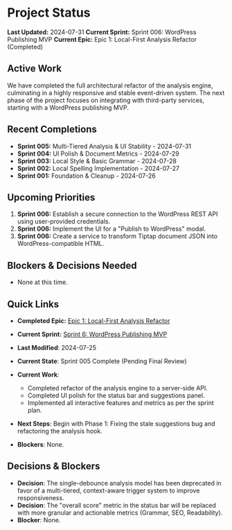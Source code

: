 # Project Status

**Last Updated:** 2024-07-31
**Current Sprint:** Sprint 006: WordPress Publishing MVP
**Current Epic:** Epic 1: Local-First Analysis Refactor (Completed)

## Active Work
We have completed the full architectural refactor of the analysis engine, culminating in a highly responsive and stable event-driven system. The next phase of the project focuses on integrating with third-party services, starting with a WordPress publishing MVP.

## Recent Completions
- **Sprint 005:** Multi-Tiered Analysis & UI Stability - 2024-07-31
- **Sprint 004:** UI Polish & Document Metrics - 2024-07-29
- **Sprint 003:** Local Style & Basic Grammar - 2024-07-28
- **Sprint 002:** Local Spelling Implementation - 2024-07-27
- **Sprint 001:** Foundation & Cleanup - 2024-07-26

## Upcoming Priorities
1. **Sprint 006:** Establish a secure connection to the WordPress REST API using user-provided credentials.
2. **Sprint 006:** Implement the UI for a "Publish to WordPress" modal.
3. **Sprint 006:** Create a service to transform Tiptap document JSON into WordPress-compatible HTML.

## Blockers & Decisions Needed
- None at this time.

## Quick Links
- **Completed Epic:** [Epic 1: Local-First Analysis Refactor](./epics/epic-001-local-first-analysis-refactor/epic-summary.md)
- **Current Sprint:** [Sprint 6: WordPress Publishing MVP](./epics/epic-002-publishing-integrations/sprint-006-wordpress-publishing-mvp.md)

- **Last Modified**: 2024-07-25
- **Current State**: Sprint 005 Complete (Pending Final Review)
- **Current Work**:
  - Completed refactor of the analysis engine to a server-side API.
  - Completed UI polish for the status bar and suggestions panel.
  - Implemented all interactive features and metrics as per the sprint plan.
- **Next Steps**: Begin with Phase 1: Fixing the stale suggestions bug and refactoring the analysis hook.
- **Blockers**: None.

## Decisions & Blockers

- **Decision**: The single-debounce analysis model has been deprecated in favor of a multi-tiered, context-aware trigger system to improve responsiveness.
- **Decision**: The "overall score" metric in the status bar will be replaced with more granular and actionable metrics (Grammar, SEO, Readability).
- **Blocker**: None. 